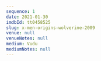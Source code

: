 ```yaml
---
sequence: 1
date: 2021-01-30
imdbId: tt0458525
slug: x-men-origins-wolverine-2009
venue: null
venueNotes: null
medium: Vudu
mediumNotes: null
---
```


